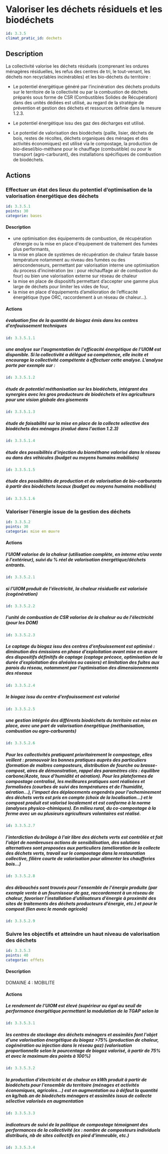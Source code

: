 # Valoriser les déchets résiduels et les biodéchets
```yaml
id: 3.3.5
climat_pratic_id: dechets
```
## Description
La collectivité valorise les déchets résiduels (comprenant les ordures ménagères résiduelles, les refus des centres de tri, le tout-venant, les déchets non recyclables incinérables) et les bio-déchets du territoire :

- Le potentiel énergétique généré par l’incinération des déchets produits sur le territoire de la collectivité ou par la combustion de déchets préparés sous forme de CSR (Combustibles Solides de Récupération) dans des unités dédiées est utilisé, au regard de la stratégie de prévention et gestion des déchets et ressources définie dans la mesure 1.2.3.

- Le potentiel énergétique issu des gaz des décharges est utilisé.

- Le potentiel de valorisation des biodéchets (paille, lisier, déchets de bois, restes de récoltes, déchets organiques des ménages et des activités économiques) est utilisé via le compostage, la production de bio-diesel/bio-méthane pour le chauffage (combustible) ou pour le transport (agro-carburant), des installations spécifiques de combustion de biodéchets.


## Actions
### Effectuer un état des lieux du potentiel d’optimisation de la valorisation énergétique des déchets
```yaml
id: 3.3.5.1
points: 30
categorie: bases
```
#### Description
* une  optimisation des équipements de combustion, de récupération d’énergie ou la mise en place d'équipement de traitement des fumées plus performants,
* la mise en place de systèmes de récupération de chaleur fatale basse température notamment au niveau des fumées ou des aérocondenseurs, permettant par valorisation interne une optimisation du process d’incinération (ex : pour réchauffage air de combustion du four) ou bien une valorisation externe sur réseau de chaleur
* la mise en place de dispositifs permettant d’accepter une gamme plus large de déchets pour limiter les vides de four,
* la mise en place d'équipements d’amélioration de l’efficacité énergétique (type ORC, raccordement à un réseau de chaleur...).

#### Actions
##### évaluation fine de la quantité de biogaz émis dans les centres d’enfouissement techniques
```yaml
id: 3.3.5.1.1
```

##### une analyse sur l'augmentation de l'efficacité énergétique de l'UIOM est disponible. Si la collectivité a délégué sa compétence, elle incite et encourage la collectivité compétente à effectuer cette analyse. L’analyse porte par exemple sur :
```yaml
id: 3.3.5.1.2
```

##### étude de potentiel méthanisation sur les biodéchets, intégrant des synergies avec les gros producteurs de biodéchets et les agriculteurs pour une vision globale des gisements
```yaml
id: 3.3.5.1.3
```

##### étude de faisabilité sur la mise en place de la collecte sélective des biodéchets des ménages (évalué dans l’action 1.2.3)
```yaml
id: 3.3.5.1.4
```

##### étude des possibilités d'injection du biométhane valorisé dans le réseau ou dans des véhicules (budget ou moyens humains mobilisés)
```yaml
id: 3.3.5.1.5
```

##### étude des possibilités de production et de valorisation de bio-carburants à partir des biodéchets locaux (budget ou moyens humains mobilisés)
```yaml
id: 3.3.5.1.6
```


### Valoriser l’énergie issue de la gestion des déchets
```yaml
id: 3.3.5.2
points: 30
categorie: mise en œuvre
```
#### Actions
##### l'UIOM valorise de la chaleur (utilisation complète, en interne et/ou vente à l'extérieur), suivi du % réel de valorisation énergétique/déchets entrants.
```yaml
id: 3.3.5.2.1
```

##### si l'UIOM produit de l'électricité, la chaleur résiduelle est valorisée (cogénération)
```yaml
id: 3.3.5.2.2
```

##### l'unité de combustion de CSR valorise de la chaleur ou de l'électricité (pour les DOM)
```yaml
id: 3.3.5.2.3
```

##### Le captage du biogaz issu des centres d’enfouissement est optimisé : diminution des émissions en phase d’exploitation avant mise en œuvre des dispositifs définitifs de captage (captage précoce, optimisation de la durée d’exploitation des alvéoles ou casiers) et limitation des fuites aux parois du réseau, notamment par l’optimisation des dimensionnements des réseaux
```yaml
id: 3.3.5.2.4
```

##### le biogaz issu du centre d’enfouissement est valorisé
```yaml
id: 3.3.5.2.5
```

##### une gestion intégrée des différents biodéchets du territoire est mise en place, avec une part de valorisation énergétique (méthanisation, combustion ou agro-carburants)
```yaml
id: 3.3.5.2.6
```

##### Pour les collectivités pratiquant prioritairement le compostage, elles veillent : promouvoir les bonnes pratiques auprès des particuliers (formation de maîtres composteurs, distribution de fourche ou brasse-compost, aires de démonstration, rappel des paramètres clés : équilibre carbone/Azote, taux d'humidité et aération). Pour les plateformes de compostage centralisé, les meilleures pratiques sont réalisées et formalisées (courbes de suivi des températures et de l'humidité, aération...), l'impact des déplacements engendrés pour l'acheminement des déchets verts est pris en compte (choix de la localisation...) et le compost produit est valorisé localement et est conforme à la norme (analyses physico-chimiques). En milieu rural, du co-compostage à la ferme avec un ou plusieurs agriculteurs volontaires est réalisé.
```yaml
id: 3.3.5.2.7
```

##### l'interdiction du brûlage à l'air libre des déchets verts est contrôlée et fait l'objet de nombreuses actions de sensibilisation, des solutions alternatives sont proposées aux particuliers (amélioration de la collecte des déchets verts, travail sur le compostage dans la restauration collective, filière courte de valorisation pour alimenter les chaufferies bois...)
```yaml
id: 3.3.5.2.8
```

##### des débouchés sont trouvés pour l'ensemble de l'énergie produite (par exemple vente à un fournisseur de gaz, raccordement à un réseau de chaleur, favoriser l’installation d’utilisateurs d’énergie à proximité des sites de traitements des déchets producteurs d’énergie, etc.) et pour le compost (lien avec le monde agricole)
```yaml
id: 3.3.5.2.9
```


### Suivre les objectifs et atteindre un haut niveau de valorisation des déchets
```yaml
id: 3.3.5.3
points: 40
categorie: effets
```
#### Description
DOMAINE 4 : MOBILITE

#### Actions
##### Le rendement de l'UIOM est élevé (supérieur ou égal au seuil de performance énergétique permettant la modulation de la TGAP selon la
```yaml
id: 3.3.5.3.1
```

##### les centres de stockage des déchets ménagers et assimilés font l'objet d'une valorisation énergétique du biogaz >75%  (production de chaleur, cogénération ou injection dans le réseau gaz) (valorisation proportionnelle selon le pourcentage de biogaz valorisé, à partir de 75% et avec le maximum des points à 100%)
```yaml
id: 3.3.5.3.2
```

##### la production d’électricité et de chaleur en kWh produit à partir de biodéchets pour l'ensemble du territoire (ménages et activités économiques, agricoles...) est en augmentation ou à défaut la quantité en kg/hab.an de biodéchets ménagers et assimilés issus de collecte sélective valorisés en augmentation
```yaml
id: 3.3.5.3.3
```

##### indicateurs de suivi de la politique de compostage témoignant des performances de la collectivité (ex : nombre de composteurs individuels distribués, nb de sites collectifs en pied d'immeuble, etc.)
```yaml
id: 3.3.5.3.4
```


